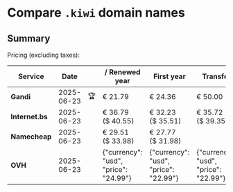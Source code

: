 # Compare `.kiwi` domain names

## Summary

Pricing (excluding taxes):

| Service | Date |  | / Renewed year | First year | Transfer | Restoration |
|--|--|--|--|--|--|--|
| **Gandi** | 2025-06-23 | 🏆 | € 21.79 | € 24.36 | € 50.00 | € 53.53 |
| **Internet.bs** | 2025-06-23 |  | € 36.79<br>($ 40.55) | € 32.23<br>($ 35.51) | € 35.72<br>($ 39.35) | € 125.89<br>($ 138.69) |
| **Namecheap** | 2025-06-23 |  | € 29.51<br>($ 33.98) | € 27.77<br>($ 31.98) |  |  |
| **OVH** | 2025-06-23 |  | {"currency": "usd", "price": "24.99"} | {"currency": "usd", "price": "22.99"} | {"currency": "usd", "price": "22.99"} |  |
